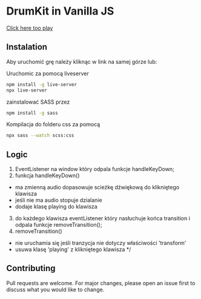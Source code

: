 # DrumKit in Vanilla JS

<a href ="https://madamemeduse.github.io/Drum-Kit-in-Vanilla-JS/">Click here too play</a>



## Instalation

Aby uruchomić grę należy kliknąc w link na samej górze lub:

Uruchomic za pomocą liveserver
```bash
npm install -g live-server
npx live-server
```
zainstalować SASS przez
```bash
npm install -g sass
``` 
Kompilacja do folderu css za pomocą 
```bash
npx sass --watch scss:css
``` 


## Logic


1. EventListener na window który odpala funkcje handleKeyDown;
2. funkcja handleKeyDown() 
- ma zmienną audio dopasowuje scieżkę dźwiękową do klikniętego klawisza
- jeśli nie ma audio stopuje dzialanie
 - dodaje klasę playing do klawisza
3. do każdego klawisza eventListener który nasłuchuje końca transition i odpala funkcje removeTransition();
4. removeTransition()  
 - nie uruchamia się jeśli tranzycja nie dotyczy właściwości 'transform'
 - usuwa klasę 'playing' z klikniętego klawisza */

## Contributing
Pull requests are welcome. For major changes, please open an issue first to discuss what you would like to change.

